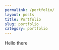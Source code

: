 ```yaml
---
permalink: /portfolio/
layout: posts
title: Portfolio
slug: portfolio
category: portfolio
---
```

Hello there

